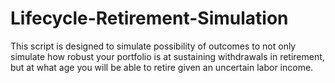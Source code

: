 # Lifecycle-Retirement-Simulation
This script is designed to simulate possibility of outcomes to not only simulate how robust your portfolio is at sustaining withdrawals in retirement, but at what age you will be able to retire given an uncertain labor income. 
